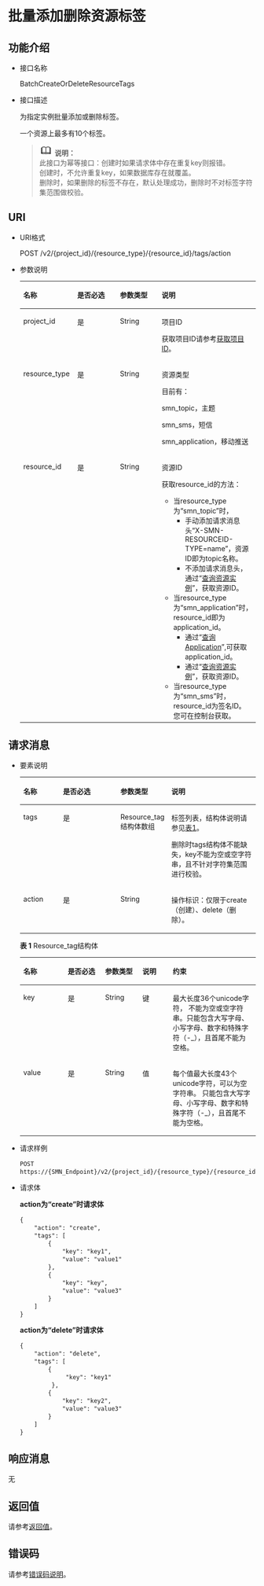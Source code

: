 # 批量添加删除资源标签<a name="ZH-CN_TOPIC_0105885508"></a>

## 功能介绍<a name="section11166154101819"></a>

-   接口名称

    BatchCreateOrDeleteResourceTags

-   接口描述

    为指定实例批量添加或删除标签。

    一个资源上最多有10个标签。

    >![](public_sys-resources/icon-note.gif) **说明：**   
    >此接口为幂等接口：创建时如果请求体中存在重复key则报错。  
    >创建时，不允许重复key，如果数据库存在就覆盖。  
    >删除时，如果删除的标签不存在，默认处理成功，删除时不对标签字符集范围做校验。  


## URI<a name="section171812054161811"></a>

-   URI格式

    POST /v2/\{project\_id\}/\{resource\_type\}/\{resource\_id\}/tags/action

-   参数说明

    <a name="table4181105410187"></a>
    <table><thead align="left"><tr id="row9634205461818"><th class="cellrowborder" valign="top" width="22.972297229722972%" id="mcps1.1.5.1.1"><p id="p13634105451820"><a name="p13634105451820"></a><a name="p13634105451820"></a>名称</p>
    </th>
    <th class="cellrowborder" valign="top" width="22.972297229722972%" id="mcps1.1.5.1.2"><p id="p9634155461818"><a name="p9634155461818"></a><a name="p9634155461818"></a>是否必选</p>
    </th>
    <th class="cellrowborder" valign="top" width="20.27202720272027%" id="mcps1.1.5.1.3"><p id="p176342054151820"><a name="p176342054151820"></a><a name="p176342054151820"></a>参数类型</p>
    </th>
    <th class="cellrowborder" valign="top" width="33.78337833783379%" id="mcps1.1.5.1.4"><p id="p8634185410184"><a name="p8634185410184"></a><a name="p8634185410184"></a>说明</p>
    </th>
    </tr>
    </thead>
    <tbody><tr id="row863485461812"><td class="cellrowborder" valign="top" width="22.972297229722972%" headers="mcps1.1.5.1.1 "><p id="p15634154191818"><a name="p15634154191818"></a><a name="p15634154191818"></a>project_id</p>
    </td>
    <td class="cellrowborder" valign="top" width="22.972297229722972%" headers="mcps1.1.5.1.2 "><p id="p36341354151815"><a name="p36341354151815"></a><a name="p36341354151815"></a>是</p>
    </td>
    <td class="cellrowborder" valign="top" width="20.27202720272027%" headers="mcps1.1.5.1.3 "><p id="p196341954171820"><a name="p196341954171820"></a><a name="p196341954171820"></a>String</p>
    </td>
    <td class="cellrowborder" valign="top" width="33.78337833783379%" headers="mcps1.1.5.1.4 "><p id="p11634105415185"><a name="p11634105415185"></a><a name="p11634105415185"></a>项目ID</p>
    <p id="p118812918506"><a name="p118812918506"></a><a name="p118812918506"></a>获取项目ID请参考<a href="获取项目ID.md">获取项目ID</a>。</p>
    </td>
    </tr>
    <tr id="row1563419545185"><td class="cellrowborder" valign="top" width="22.972297229722972%" headers="mcps1.1.5.1.1 "><p id="p99531421797"><a name="p99531421797"></a><a name="p99531421797"></a>resource_type</p>
    </td>
    <td class="cellrowborder" valign="top" width="22.972297229722972%" headers="mcps1.1.5.1.2 "><p id="p1495310421799"><a name="p1495310421799"></a><a name="p1495310421799"></a>是</p>
    </td>
    <td class="cellrowborder" valign="top" width="20.27202720272027%" headers="mcps1.1.5.1.3 "><p id="p149531342296"><a name="p149531342296"></a><a name="p149531342296"></a>String</p>
    </td>
    <td class="cellrowborder" valign="top" width="33.78337833783379%" headers="mcps1.1.5.1.4 "><p id="p52661238184213"><a name="p52661238184213"></a><a name="p52661238184213"></a>资源类型</p>
    <p id="p278251314214"><a name="p278251314214"></a><a name="p278251314214"></a>目前有：</p>
    <p id="p14550953686"><a name="p14550953686"></a><a name="p14550953686"></a>smn_topic，主题</p>
    <p id="p8682201993"><a name="p8682201993"></a><a name="p8682201993"></a>smn_sms，短信</p>
    <p id="p11902194391011"><a name="p11902194391011"></a><a name="p11902194391011"></a>smn_application，移动推送</p>
    </td>
    </tr>
    <tr id="row6634254101816"><td class="cellrowborder" valign="top" width="22.972297229722972%" headers="mcps1.1.5.1.1 "><p id="p1363485413187"><a name="p1363485413187"></a><a name="p1363485413187"></a>resource_id</p>
    </td>
    <td class="cellrowborder" valign="top" width="22.972297229722972%" headers="mcps1.1.5.1.2 "><p id="p463417547182"><a name="p463417547182"></a><a name="p463417547182"></a>是</p>
    </td>
    <td class="cellrowborder" valign="top" width="20.27202720272027%" headers="mcps1.1.5.1.3 "><p id="p7634195417180"><a name="p7634195417180"></a><a name="p7634195417180"></a>String</p>
    </td>
    <td class="cellrowborder" valign="top" width="33.78337833783379%" headers="mcps1.1.5.1.4 "><p id="p176341254201810"><a name="p176341254201810"></a><a name="p176341254201810"></a>资源ID</p>
    <p id="p57491711103514"><a name="p57491711103514"></a><a name="p57491711103514"></a>获取resource_id的方法：</p>
    <a name="ul516413377438"></a><a name="ul516413377438"></a><ul id="ul516413377438"><li>当resource_type为“smn_topic”时，<a name="ul15774114084417"></a><a name="ul15774114084417"></a><ul id="ul15774114084417"><li>手动添加请求消息头“X-SMN-RESOURCEID-TYPE=name”，资源ID即为topic名称。</li><li>不添加请求消息头，通过“<a href="查询资源实例.md">查询资源实例</a>”，获取资源ID。</li></ul>
    </li><li>当resource_type为“smn_application”时，resource_id即为application_id。<a name="ul15518102914259"></a><a name="ul15518102914259"></a><ul id="ul15518102914259"><li>通过“<a href="查询Application.md">查询Application</a>”,可获取application_id。</li><li>通过“<a href="查询资源实例.md">查询资源实例</a>”，获取资源ID。</li></ul>
    </li><li>当resource_type为“smn_sms”时，resource_id为签名ID。您可在控制台获取。</li></ul>
    </td>
    </tr>
    </tbody>
    </table>


## 请求消息<a name="section2197105410186"></a>

-   要素说明

    <a name="table4213165415189"></a>
    <table><thead align="left"><tr id="row16634145491814"><th class="cellrowborder" valign="top" width="16.88%" id="mcps1.1.5.1.1"><p id="p463435412187"><a name="p463435412187"></a><a name="p463435412187"></a>名称</p>
    </th>
    <th class="cellrowborder" valign="top" width="24.68%" id="mcps1.1.5.1.2"><p id="p16634054131814"><a name="p16634054131814"></a><a name="p16634054131814"></a>是否必选</p>
    </th>
    <th class="cellrowborder" valign="top" width="20.78%" id="mcps1.1.5.1.3"><p id="p9634155414185"><a name="p9634155414185"></a><a name="p9634155414185"></a>参数类型</p>
    </th>
    <th class="cellrowborder" valign="top" width="37.66%" id="mcps1.1.5.1.4"><p id="p2063413547181"><a name="p2063413547181"></a><a name="p2063413547181"></a>说明</p>
    </th>
    </tr>
    </thead>
    <tbody><tr id="row18634195431818"><td class="cellrowborder" valign="top" width="16.88%" headers="mcps1.1.5.1.1 "><p id="p156341354131810"><a name="p156341354131810"></a><a name="p156341354131810"></a>tags</p>
    </td>
    <td class="cellrowborder" valign="top" width="24.68%" headers="mcps1.1.5.1.2 "><p id="p763418543186"><a name="p763418543186"></a><a name="p763418543186"></a>是</p>
    </td>
    <td class="cellrowborder" valign="top" width="20.78%" headers="mcps1.1.5.1.3 "><p id="p563413548183"><a name="p563413548183"></a><a name="p563413548183"></a>Resource_tag结构体数组</p>
    </td>
    <td class="cellrowborder" valign="top" width="37.66%" headers="mcps1.1.5.1.4 "><p id="p7634654141810"><a name="p7634654141810"></a><a name="p7634654141810"></a>标签列表，结构体说明请参见<a href="#table1127111434346">表1</a>。</p>
    <p id="p14459433554"><a name="p14459433554"></a><a name="p14459433554"></a>删除时tags结构体不能缺失，key不能为空或空字符串，且不针对字符集范围进行校验。</p>
    </td>
    </tr>
    <tr id="row1263445419182"><td class="cellrowborder" valign="top" width="16.88%" headers="mcps1.1.5.1.1 "><p id="p16341754191812"><a name="p16341754191812"></a><a name="p16341754191812"></a>action</p>
    </td>
    <td class="cellrowborder" valign="top" width="24.68%" headers="mcps1.1.5.1.2 "><p id="p363415545188"><a name="p363415545188"></a><a name="p363415545188"></a>是</p>
    </td>
    <td class="cellrowborder" valign="top" width="20.78%" headers="mcps1.1.5.1.3 "><p id="p176349545181"><a name="p176349545181"></a><a name="p176349545181"></a>String</p>
    </td>
    <td class="cellrowborder" valign="top" width="37.66%" headers="mcps1.1.5.1.4 "><p id="p186342054101815"><a name="p186342054101815"></a><a name="p186342054101815"></a>操作标识：仅限于create（创建）、delete（删除）。</p>
    </td>
    </tr>
    </tbody>
    </table>

    **表 1**  Resource\_tag结构体

    <a name="table1127111434346"></a>
    <table><thead align="left"><tr id="zh-cn_topic_0105885507_row139311651171713"><th class="cellrowborder" valign="top" width="18.81188118811881%" id="mcps1.2.6.1.1"><p id="zh-cn_topic_0105885507_p993135161718"><a name="zh-cn_topic_0105885507_p993135161718"></a><a name="zh-cn_topic_0105885507_p993135161718"></a>名称</p>
    </th>
    <th class="cellrowborder" valign="top" width="15.841584158415841%" id="mcps1.2.6.1.2"><p id="zh-cn_topic_0105885507_p19311451131719"><a name="zh-cn_topic_0105885507_p19311451131719"></a><a name="zh-cn_topic_0105885507_p19311451131719"></a>是否必选</p>
    </th>
    <th class="cellrowborder" valign="top" width="15.841584158415841%" id="mcps1.2.6.1.3"><p id="zh-cn_topic_0105885507_p13931451141710"><a name="zh-cn_topic_0105885507_p13931451141710"></a><a name="zh-cn_topic_0105885507_p13931451141710"></a>参数类型</p>
    </th>
    <th class="cellrowborder" valign="top" width="12.871287128712872%" id="mcps1.2.6.1.4"><p id="zh-cn_topic_0105885507_p393125141712"><a name="zh-cn_topic_0105885507_p393125141712"></a><a name="zh-cn_topic_0105885507_p393125141712"></a>说明</p>
    </th>
    <th class="cellrowborder" valign="top" width="36.633663366336634%" id="mcps1.2.6.1.5"><p id="zh-cn_topic_0105885507_p1715443212610"><a name="zh-cn_topic_0105885507_p1715443212610"></a><a name="zh-cn_topic_0105885507_p1715443212610"></a>约束</p>
    </th>
    </tr>
    </thead>
    <tbody><tr id="zh-cn_topic_0105885507_row3931105113173"><td class="cellrowborder" valign="top" width="18.81188118811881%" headers="mcps1.2.6.1.1 "><p id="zh-cn_topic_0105885507_p17931145131711"><a name="zh-cn_topic_0105885507_p17931145131711"></a><a name="zh-cn_topic_0105885507_p17931145131711"></a>key</p>
    </td>
    <td class="cellrowborder" valign="top" width="15.841584158415841%" headers="mcps1.2.6.1.2 "><p id="zh-cn_topic_0105885507_p9931145120179"><a name="zh-cn_topic_0105885507_p9931145120179"></a><a name="zh-cn_topic_0105885507_p9931145120179"></a>是</p>
    </td>
    <td class="cellrowborder" valign="top" width="15.841584158415841%" headers="mcps1.2.6.1.3 "><p id="zh-cn_topic_0105885507_p16931751111714"><a name="zh-cn_topic_0105885507_p16931751111714"></a><a name="zh-cn_topic_0105885507_p16931751111714"></a>String</p>
    </td>
    <td class="cellrowborder" valign="top" width="12.871287128712872%" headers="mcps1.2.6.1.4 "><p id="zh-cn_topic_0105885507_p393175116171"><a name="zh-cn_topic_0105885507_p393175116171"></a><a name="zh-cn_topic_0105885507_p393175116171"></a>键</p>
    </td>
    <td class="cellrowborder" valign="top" width="36.633663366336634%" headers="mcps1.2.6.1.5 "><p id="zh-cn_topic_0105885507_p171314419267"><a name="zh-cn_topic_0105885507_p171314419267"></a><a name="zh-cn_topic_0105885507_p171314419267"></a>最大长度36个unicode字符， 不能为空或空字符串。只能包含大写字母、小写字母、数字和特殊字符（-_），且首尾不能为空格。</p>
    </td>
    </tr>
    <tr id="zh-cn_topic_0105885507_row39312515173"><td class="cellrowborder" valign="top" width="18.81188118811881%" headers="mcps1.2.6.1.1 "><p id="zh-cn_topic_0105885507_p09311651171711"><a name="zh-cn_topic_0105885507_p09311651171711"></a><a name="zh-cn_topic_0105885507_p09311651171711"></a>value</p>
    </td>
    <td class="cellrowborder" valign="top" width="15.841584158415841%" headers="mcps1.2.6.1.2 "><p id="zh-cn_topic_0105885507_p1693155113179"><a name="zh-cn_topic_0105885507_p1693155113179"></a><a name="zh-cn_topic_0105885507_p1693155113179"></a>是</p>
    </td>
    <td class="cellrowborder" valign="top" width="15.841584158415841%" headers="mcps1.2.6.1.3 "><p id="zh-cn_topic_0105885507_p14931751141720"><a name="zh-cn_topic_0105885507_p14931751141720"></a><a name="zh-cn_topic_0105885507_p14931751141720"></a>String</p>
    </td>
    <td class="cellrowborder" valign="top" width="12.871287128712872%" headers="mcps1.2.6.1.4 "><p id="zh-cn_topic_0105885507_p159313515179"><a name="zh-cn_topic_0105885507_p159313515179"></a><a name="zh-cn_topic_0105885507_p159313515179"></a>值</p>
    </td>
    <td class="cellrowborder" valign="top" width="36.633663366336634%" headers="mcps1.2.6.1.5 "><p id="zh-cn_topic_0105885507_p344164632615"><a name="zh-cn_topic_0105885507_p344164632615"></a><a name="zh-cn_topic_0105885507_p344164632615"></a>每个值最大长度43个unicode字符，可以为空字符串。 只能包含大写字母、小写字母、数字和特殊字符（-_），且首尾不能为空格。</p>
    </td>
    </tr>
    </tbody>
    </table>


-   请求样例

    ```
    POST https://{SMN_Endpoint}/v2/{project_id}/{resource_type}/{resource_id}/tags/action
    ```


-   请求体

    **action为“create”时请求体**

    ```
    {
        "action": "create",
        "tags": [
            {
                "key": "key1",
                "value": "value1"
            },
            {
                "key": "key",
                "value": "value3"
            }
        ]
    }
    ```

    **action为“delete”时请求体**

    ```
    {
        "action": "delete",
        "tags": [
            {
                 "key": "key1"
             },
            {
                "key": "key2",
                "value": "value3"
            }
        ]
    }
    ```


## 响应消息<a name="section112591544183"></a>

无

## 返回值<a name="section10259185419185"></a>

请参考[返回值](返回值.md)。

## 错误码<a name="section73211020122511"></a>

请参考[错误码说明](错误码说明.md)。

